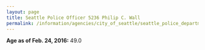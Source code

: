 ```yaml
---
layout: page
title: Seattle Police Officer 5236 Philip C. Wall
permalink: /information/agencies/city_of_seattle/seattle_police_department/copbook/5236/
---
```


**Age as of Feb. 24, 2016:** 49.0
